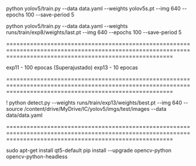 python yolov5/train.py --data data.yaml --weights yolov5s.pt --img 640 --epochs 100 --save-period 5

python yolov5/train.py --data data.yaml --weights runs/train/exp8/weights/last.pt --img 640 --epochs 100  --save-period 5

=============================================================================================================================================================

exp11 - 100 epocas (Superajustado)
exp13 - 10 epocas 

=============================================================================================================================================================

! python detect.py --weights runs/train/exp13/weights/best.pt --img 640 --source /content/drive/MyDrive/IC/yolov5/imgs/test/images --data data/data.yaml

=============================================================================================================================================================

sudo apt-get install qt5-default
pip install --upgrade opencv-python opencv-python-headless
